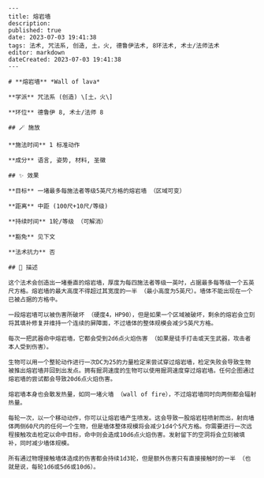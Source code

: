 
    ---
    title: 熔岩墙
    description: 
    published: true
    date: 2023-07-03 19:41:38
    tags: 法术, 咒法系, 创造, 土，火, 德鲁伊法术, 8环法术, 术士/法师法术
    editor: markdown
    dateCreated: 2023-07-03 19:41:38
    ---

    # **熔岩墙** *Wall of lava*

    **学派** 咒法系 (创造) \[土，火\] 

    **环位** 德鲁伊 8, 术士/法师 8

    ## 🪄 施放

    **施法时间** 1 标准动作

    **成分** 语言, 姿势, 材料, 圣徽

    ## ✨ 效果 

    **目标** 一堵最多每施法者等级5英尺方格的熔岩墙 （区域可变） 

    **距离** 中距 (100尺+10尺/等级)  

    **持续时间** 1轮/等级 （可解消） 

    **豁免** 见下文

    **法术抗力** 否

    ## 📖 描述

    这个法术会创造出一堵垂直的熔岩墙，厚度为每四施法者等级一英吋，占据最多每等级一个五英尺方格。熔岩墙的最大高度不得超过其宽度的一半 （最小高度为5英尺）。墙体不能出现在一个已被占据的方格中。

    一段熔岩墙可以被伤害所破坏 （硬度4，HP90），但是如果一个区域被破坏，剩余的熔岩会立刻将其填补修复并维持一个连续的屏障面，不过墙体的整体规模会减少5英尺方格。

    每次一把武器命中熔岩墙，它都会受到2d6点火焰伤害 （如果是徒手打击或天生武器，攻击者本人受到伤害）。

    生物可以用一个整轮动作进行一次DC为25的力量检定来尝试穿过熔岩墙，检定失败会导致生物被推出熔岩墙并回到出发点。拥有掘洞速度的生物可以使用掘洞速度穿过熔岩墙。任何企图通过熔岩墙的尝试都会导致20d6点火焰伤害。

    熔岩墙本身也会散发热量，如同一堵火墙 （wall of fire），不过熔岩墙同时向两侧都会辐射热量。

    每轮一次，以一个移动动作，你可以让熔岩墙产生喷发。这会导致一股熔岩柱喷射而出，射向墙体两侧60尺内的任何一个生物，但是墙体整体规模将会减少1d4个5尺方格。你需要进行一次远程接触攻击检定以命中目标，命中则会造成10d6点火焰伤害。发射留下的空洞将会立刻被填补，同时减少墙体规模。

    所有通过物理接触墙体造成的伤害都会持续1d3轮，但是额外伤害只有直接接触时的一半 （也就是说，每轮1d6或5d6或10d6）。
    
